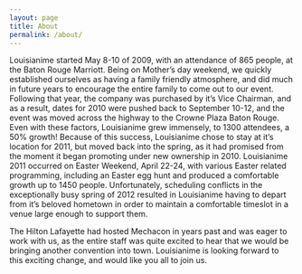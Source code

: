 ```yaml
---
layout: page
title: About
permalink: /about/
---
```


Louisianime started May 8-10 of 2009, with an attendance of 865 people, at the Baton Rouge Marriott. Being on Mother’s day weekend, we quickly established ourselves as having a family friendly atmosphere, and did much in future years to encourage the entire family to come out to our event. Following that year, the company was purchased by it’s Vice Chairman, and as a result, dates for 2010 were pushed back to September 10-12, and the event was moved across the highway to the Crowne Plaza Baton Rouge. Even with these factors, Louisianime grew immensely, to 1300 attendees, a 50% growth! Because of this success, Louisianime chose to stay at it’s location for 2011, but moved back into the spring, as it had promised from the moment it began promoting under new ownership in 2010. Louisianime 2011 occurred on Easter Weekend, April 22-24, with various Easter related programming, including an Easter egg hunt and produced a comfortable growth up to 1450 people. Unfortunately, scheduling conflicts in the exceptionally busy spring of 2012 resulted in Louisianime having to depart from it’s beloved hometown in order to maintain a comfortable timeslot in a venue large enough to support them.

The Hilton Lafayette had hosted Mechacon in years past and was eager to work with us, as the entire staff was quite excited to hear that we would be bringing another convention into town. Louisianime is looking forward to this exciting change, and would like you all to join us.
